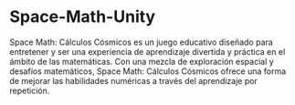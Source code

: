 # Space-Math-Unity
Space Math: Cálculos Cósmicos es un juego educativo diseñado para entretener
y ser una experiencia de aprendizaje divertida y práctica en el ámbito de las
matemáticas. Con una mezcla de exploración espacial y desafíos matemáticos,
Space Math: Cálculos Cósmicos ofrece una forma de mejorar las habilidades
numéricas a través del aprendizaje por repetición.
